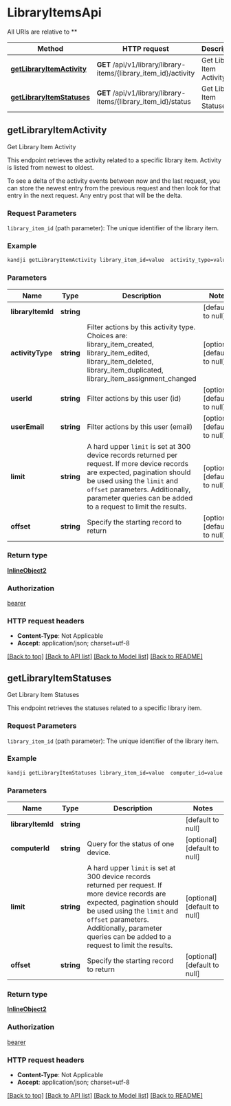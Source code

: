 # LibraryItemsApi

All URIs are relative to **

Method | HTTP request | Description
------------- | ------------- | -------------
[**getLibraryItemActivity**](LibraryItemsApi.md#getLibraryItemActivity) | **GET** /api/v1/library/library-items/{library_item_id}/activity | Get Library Item Activity
[**getLibraryItemStatuses**](LibraryItemsApi.md#getLibraryItemStatuses) | **GET** /api/v1/library/library-items/{library_item_id}/status | Get Library Item Statuses



## getLibraryItemActivity

Get Library Item Activity

<p>This endpoint retrieves the activity related to a specific library item. Activity is listed from newest to oldest.</p>
<p>To see a delta of the activity events between now and the last request, you can store the newest entry from the previous request and then look for that entry in the next request. Any entry post that will be the delta.</p>
<h3 id=&quot;request-parameters&quot;>Request Parameters</h3>
<p><code>library_item_id</code> (path parameter): The unique identifier of the library item.</p>

### Example

```bash
kandji getLibraryItemActivity library_item_id=value  activity_type=value  user_id=value  user_email=value  limit=value  offset=value
```

### Parameters


Name | Type | Description  | Notes
------------- | ------------- | ------------- | -------------
 **libraryItemId** | **string** |  | [default to null]
 **activityType** | **string** | Filter actions by this activity type. Choices are: library_item_created, library_item_edited, library_item_deleted, library_item_duplicated, library_item_assignment_changed | [optional] [default to null]
 **userId** | **string** | Filter actions by this user (id) | [optional] [default to null]
 **userEmail** | **string** | Filter actions by this user (email) | [optional] [default to null]
 **limit** | **string** | A hard upper <code>limit</code> is set at 300 device records returned per request. If more device records are expected, pagination should be used using the <code>limit</code> and <code>offset</code> parameters. Additionally, parameter queries can be added to a request to limit the results. | [optional] [default to null]
 **offset** | **string** | Specify the starting record to return | [optional] [default to null]

### Return type

[**InlineObject2**](InlineObject2.md)

### Authorization

[bearer](../README.md#bearer)

### HTTP request headers

- **Content-Type**: Not Applicable
- **Accept**: application/json; charset=utf-8

[[Back to top]](#) [[Back to API list]](../README.md#documentation-for-api-endpoints) [[Back to Model list]](../README.md#documentation-for-models) [[Back to README]](../README.md)


## getLibraryItemStatuses

Get Library Item Statuses

<p>This endpoint retrieves the statuses related to a specific library item.</p>
<h3 id=&quot;request-parameters&quot;>Request Parameters</h3>
<p><code>library_item_id</code> (path parameter): The unique identifier of the library item.</p>

### Example

```bash
kandji getLibraryItemStatuses library_item_id=value  computer_id=value  limit=value  offset=value
```

### Parameters


Name | Type | Description  | Notes
------------- | ------------- | ------------- | -------------
 **libraryItemId** | **string** |  | [default to null]
 **computerId** | **string** | Query for the status of one device. | [optional] [default to null]
 **limit** | **string** | A hard upper <code>limit</code> is set at 300 device records returned per request. If more device records are expected, pagination should be used using the <code>limit</code> and <code>offset</code> parameters. Additionally, parameter queries can be added to a request to limit the results. | [optional] [default to null]
 **offset** | **string** | Specify the starting record to return | [optional] [default to null]

### Return type

[**InlineObject2**](InlineObject2.md)

### Authorization

[bearer](../README.md#bearer)

### HTTP request headers

- **Content-Type**: Not Applicable
- **Accept**: application/json; charset=utf-8

[[Back to top]](#) [[Back to API list]](../README.md#documentation-for-api-endpoints) [[Back to Model list]](../README.md#documentation-for-models) [[Back to README]](../README.md)

